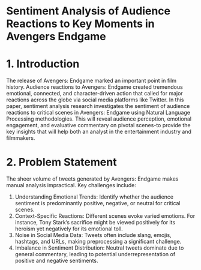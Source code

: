 # Sentiment Analysis of Audience Reactions to Key Moments in Avengers Endgame

# 1. Introduction
The release of Avengers: Endgame marked an important point in film history. Audience reactions to Avengers: Endgame created tremendous emotional, connected, and character-driven action that called for major reactions across the globe via social media platforms like Twitter. In this paper, sentiment analysis research investigates the sentiment of audience reactions to critical scenes in Avengers: Endgame using Natural Language Processing methodologies. This will reveal audience perception, emotional engagement, and evaluative commentary on pivotal scenes-to provide the key insights that will help both an analyst in the entertainment industry and filmmakers.

# 2. Problem Statement
The sheer volume of tweets generated by Avengers: Endgame makes manual analysis impractical. Key challenges include:

1. Understanding Emotional Trends: Identify whether the audience sentiment is predominantly positive, negative, or neutral for critical scenes.
2. Context-Specific Reactions: Different scenes evoke varied emotions. For instance, Tony Stark’s sacrifice might be viewed positively for its heroism yet negatively for its emotional toll.
3. Noise in Social Media Data: Tweets often include slang, emojis, hashtags, and URLs, making preprocessing a significant challenge.
4. Imbalance in Sentiment Distribution: Neutral tweets dominate due to general commentary, leading to potential underrepresentation of positive and negative sentiments.
